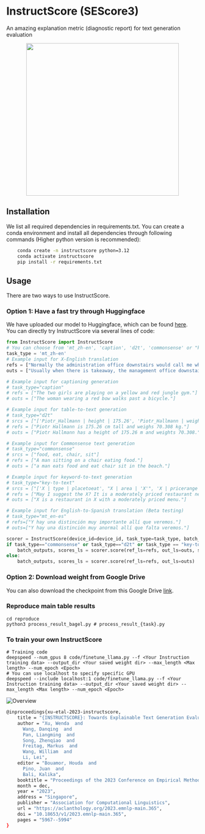 # InstructScore (SEScore3)

An amazing explanation metric (diagnostic report) for text generation evaluation

<div  align="center"> 
<img src="figs/InstructScore_teaser.jpg" width=400px>
</div>

## Installation
We list all required dependencies in requirements.txt. You can create a conda environment and install all dependencies through following commands (Higher python version is recommended):

```bash
    conda create -n instructscore python=3.12
    conda activate instructscore
    pip install -r requirements.txt
```

## Usage
There are two ways to use InstructScore.

### Option 1: Have a fast try through Huggingface
We have uploaded our model to Huggingface, which can be found [here](https://huggingface.co/xu1998hz/InstructScore).
You can directly try InstructScore via several lines of code:

```python
from InstructScore import InstructScore
# You can choose from 'mt_zh-en', 'caption', 'd2t', 'commonsense' or "key-to-text" to reproduce results in the paper
task_type = 'mt_zh-en' 
# Example input for X-English translation
refs = ["Normally the administration office downstairs would call me when there’s a delivery."]
outs = ["Usually when there is takeaway, the management office downstairs will call."]

# Example input for captioning generation
# task_type="caption"
# refs = ["The two girls are playing on a yellow and red jungle gym."]
# outs = ["The woman wearing a red bow walks past a bicycle."]

# Example input for table-to-text generation
# task_type="d2t"
# srcs = ["['Piotr_Hallmann | height | 175.26', 'Piotr_Hallmann | weight | 70.308']"]
# refs = ["Piotr Hallmann is 175.26 cm tall and weighs 70.308 kg."]
# outs = ["Piotr Hallmann has a height of 175.26 m and weights 70.308."]

# Example input for Commonsense text generation
# task_type="commonsense"
# srcs = ["food, eat, chair, sit"]
# refs = ["A man sitting on a chair eating food."]
# outs = ["a man eats food and eat chair sit in the beach."]

# Example input for keyword-to-text generation
# task_type="key-to-text"
# srcs = ["['X | type | placetoeat', "X | area | 'X'", 'X | pricerange | moderate', 'X | eattype | restaurant']"]
# refs = ["May I suggest the X? It is a moderately priced restaurant near X."]
# outs = ["X is a restaurant in X with a moderately priced menu."]

# Example input for English-to-Spanish translation (Beta testing)
# task_type="mt_en-es"
# refs=["Y hay una distinción muy importante allí que veremos."]
# outs=["Y hay una distinción muy anormal allí que falta veremos."]

scorer = InstructScore(device_id=device_id, task_type=task_type, batch_size=6)
if task_type=="commonsense" or task_type=="d2t" or task_type == "key-to-text":
    batch_outputs, scores_ls = scorer.score(ref_ls=refs, out_ls=outs, src_ls=srcs)
else:
    batch_outputs, scores_ls = scorer.score(ref_ls=refs, out_ls=outs)
```


### Option 2: Download weight from Google Drive

You can also download the checkpoint from this Google Drive [link](https://drive.google.com/drive/folders/1seBqoewWHgu7I_AmZ6FE-_3EcJ3mGWQ2?usp=sharing).

### Reproduce main table results

```
cd reproduce
python3 process_result_bagel.py # process_result_{task}.py
```

### To train your own InstructScore

```
# Training code
deepspeed --num_gpus 8 code/finetune_llama.py --f <Your Instruction training data> --output_dir <Your saved weight dir> --max_length <Max length> --num_epoch <Epoch>
# You can use localhost to specify specific GPU
deepspeed --include localhost:1 code/finetune_llama.py --f <Your Instruction training data> --output_dir <Your saved weight dir> --max_length <Max length> --num_epoch <Epoch>
```

![Overview](figs/instructscore_main.png)

```bash
@inproceedings{xu-etal-2023-instructscore,
    title = "{INSTRUCTSCORE}: Towards Explainable Text Generation Evaluation with Automatic Feedback",
    author = "Xu, Wenda  and
      Wang, Danqing  and
      Pan, Liangming  and
      Song, Zhenqiao  and
      Freitag, Markus  and
      Wang, William  and
      Li, Lei",
    editor = "Bouamor, Houda  and
      Pino, Juan  and
      Bali, Kalika",
    booktitle = "Proceedings of the 2023 Conference on Empirical Methods in Natural Language Processing",
    month = dec,
    year = "2023",
    address = "Singapore",
    publisher = "Association for Computational Linguistics",
    url = "https://aclanthology.org/2023.emnlp-main.365",
    doi = "10.18653/v1/2023.emnlp-main.365",
    pages = "5967--5994"
}
```
